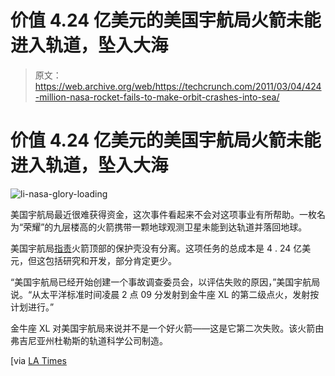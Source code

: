 # 价值 4.24 亿美元的美国宇航局火箭未能进入轨道，坠入大海

> 原文：<https://web.archive.org/web/https://techcrunch.com/2011/03/04/424-million-nasa-rocket-fails-to-make-orbit-crashes-into-sea/>

# 价值 4.24 亿美元的美国宇航局火箭未能进入轨道，坠入大海

![](img/0f512718b650d85366cb3cf36dde7a70.png "li-nasa-glory-loading")

美国宇航局最近很难获得资金，这次事件看起来不会对这项事业有所帮助。一枚名为“荣耀”的九层楼高的火箭携带一颗地球观测卫星未能到达轨道并落回地球。

美国宇航局[指责](https://web.archive.org/web/20230331004559/http://www.nasa.gov/home/hqnews/2011/mar/HQ_11-065_Glory_Board.html)火箭顶部的保护壳没有分离。这项任务的总成本是 4 . 24 亿美元，但这包括研究和开发，部分肯定更少。

“美国宇航局已经开始创建一个事故调查委员会，以评估失败的原因，”美国宇航局说。“从太平洋标准时间凌晨 2 点 09 分发射到金牛座 XL 的第二级点火，发射按计划进行。”

金牛座 XL 对美国宇航局来说并不是一个好火箭——这是它第二次失败。该火箭由弗吉尼亚州杜勒斯的轨道科学公司制造。

[via [LA Times](https://web.archive.org/web/20230331004559/http://latimesblogs.latimes.com/technology/2011/03/vandenberg-launch-failure-glory-spacecraft.html)